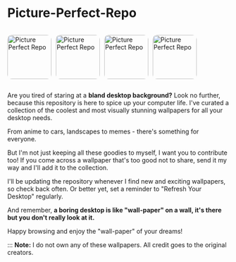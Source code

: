 # Picture-Perfect-Repo

<div style="display: grid; grid-template-columns: repeat(5, 1fr); gap: 10px;">

<img 
    src="https://media.tenor.com/voVCn2iXdgEAAAAM/jj-griddy.gif"
    alt="Picture Perfect Repo"
    width="100px"
    height="100px"
    style="border-radius: 10px;"
/>

<img 
    src="https://media.tenor.com/epoi8EanhtAAAAAC/sheeesh-sheesh.gif"
    alt="Picture Perfect Repo"
     width="100px"
    height="100px"
    style="border-radius: 10px;"
/>

<img 
    src="https://media.tenor.com/Jvq9bqyovTsAAAAM/adventure-time.gif"
    alt="Picture Perfect Repo"
      width="100px"
    height="100px"
    style="border-radius: 10px;"
/>

<img 
    src="https://media.tenor.com/1_EIhMNuXRAAAAAd/omen-valorant.gif"
    alt="Picture Perfect Repo"
     width="100px"
    height="100px"
    style="border-radius: 10px;"
/>

</div>

Are you tired of staring at a **bland desktop background?** Look no further, because this repository is here to spice up your computer life. I've curated a collection of the coolest and most visually stunning wallpapers for all your desktop needs.

From anime to cars, landscapes to memes - there's something for everyone.

But I'm not just keeping all these goodies to myself, I want you to contribute too! If you come across a wallpaper that's too good not to share, send it my way and I'll add it to the collection.

I'll be updating the repository whenever I find new and exciting wallpapers, so check back often. Or better yet, set a reminder to "Refresh Your Desktop" regularly.

And remember, **a boring desktop is like "wall-paper" on a wall, it's there but you don't really look at it.**

Happy browsing and enjoy the "wall-paper" of your dreams!

:::
**Note:** I do not own any of these wallpapers. All credit goes to the original creators.
